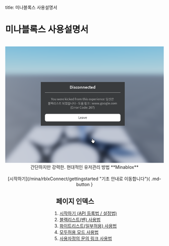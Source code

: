 title: 미나블록스 사용설명서

# 미나블록스 사용설명서
<br>
<div align=center markdown>
<!-- <picture>
    <source srcset="rblxConnect/2022-07-31-09-04-39.png" type="image/png">
    <img src="2022-07-31-09-04-39.png">
</picture> -->
    <img src="2022-07-31-09-04-39.png">
</div>

<div align=center markdown>간단하지만 강력한. 현대적인 유저관리 방법 **Minablox**</div>
<br>
<div align=center markdown>
[시작하기](/mina/rblxConnect/gettingstarted "기초 안내로 이동합니다"){ .md-button }
</div>
<br>

<div style="display:flex; justify-content: center; width: 100%;" markdown>
<div align=left markdown>
<h2 style="width: fit-content; margin: 0.6em;">페이지 인덱스</h2>

1. [시작하기 (API 등록법 / 설정법)](/mina/rblxConnect/gettingstarted) <br>
2. [블랙리스트(밴) 사용법](/mina/rblxConnect/blacklist) <br>
3. [화이트리스트(일부허용) 사용법](/mina/rblxConnect/whitelist) <br>
4. [모두허용 모드 사용법](/mina/rblxConnect/freepass) <br>
5. [사용자정의 문의 링크 사용법](/mina/rblxConnect/link) <br>
</div>
</div>

